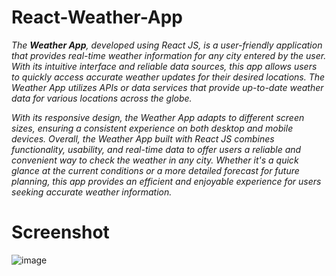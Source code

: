 # React-Weather-App

*The **Weather App**, developed using React JS, is a user-friendly application that provides real-time weather information for any city entered by the user. With its intuitive interface and reliable data sources, this app allows users to quickly access accurate weather updates for their desired locations. The Weather App utilizes APIs or data services that provide up-to-date weather data for various locations across the globe.*

*With its responsive design, the Weather App adapts to different screen sizes, ensuring a consistent experience on both desktop and mobile devices. Overall, the Weather App built with React JS combines functionality, usability, and real-time data to offer users a reliable and convenient way to check the weather in any city. Whether it's a quick glance at the current conditions or a more detailed forecast for future planning, this app provides an efficient and enjoyable experience for users seeking accurate weather information.*

# Screenshot

![image](https://github.com/Rishav1707/React-Weather-App/assets/97666287/5ffa0be1-42ed-460d-8147-59455dfc22e5)
